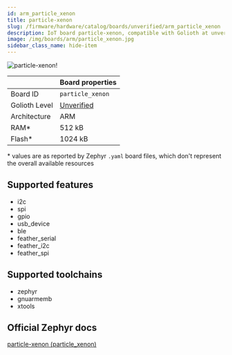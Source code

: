 ```yaml
---
id: arm_particle_xenon
title: particle-xenon
slug: /firmware/hardware/catalog/boards/unverified/arm_particle_xenon
description: IoT board particle-xenon, compatible with Golioth at unverified level.
image: /img/boards/arm/particle_xenon.jpg
sidebar_class_name: hide-item
---
```


[//]: # (This is an auto-generated file, do not edit! Changes to it will be lost upon re-generation)

![particle-xenon!](/img/boards/arm/particle_xenon.jpg "particle-xenon")

|                | Board properties     |
| -------------  | -------------------- |
| Board ID       | `particle_xenon` |
| Golioth Level  | [Unverified](/firmware/hardware#unverified-boards) |
| Architecture   | ARM |
| RAM*           | 512 kB |
| Flash*         | 1024 kB |

\* values are as reported by Zephyr `.yaml` board files, which don't represent the overall available resources



## Supported features

* i2c
* spi
* gpio
* usb_device
* ble
* feather_serial
* feather_i2c
* feather_spi

## Supported toolchains

* zephyr
* gnuarmemb
* xtools

## Official Zephyr docs

[particle-xenon (particle_xenon)](https://docs.zephyrproject.org/latest/boards/arm/particle_xenon/doc/index.html)
